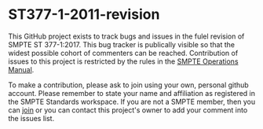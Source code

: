 # ST377-1-2011-revision

This GitHub project exists to track bugs and issues in the fulel revision of SMPTE ST 377-1:2017. This bug tracker is publically visible so that the widest possible cohort of commenters can be reached. Contribution of issues to this project is restricted by the rules in the [SMPTE Operations Manual](https://www.smpte.org/sites/default/files/SMPTE%20Standards%20OM%20v3.1.pdf).

To make a contribution, please ask to join using your own, personal github account. Please remember to state your name and affiliation as registered in the SMPTE Standards workspace. If you are not a SMPTE member, then you can [join](https://www.smpte.org/store/individual-membership) or you can contact this project's owner to add your comment into the issues list.
